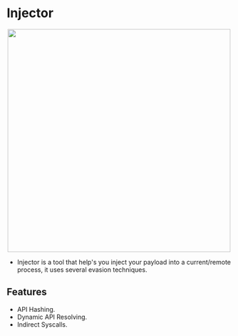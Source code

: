 # Injector

<div align="center">
<img src="https://github.com/Cr4CK3DD/Injector/assets/93877982/04cda112-3db2-49cf-8a48-670ddcd6e2d0" width="500" height="500">
</div>

- Injector is a tool that help's you inject your payload into a current/remote process, it uses several evasion techniques.

## Features
- API Hashing.
- Dynamic API Resolving.
- Indirect Syscalls.
